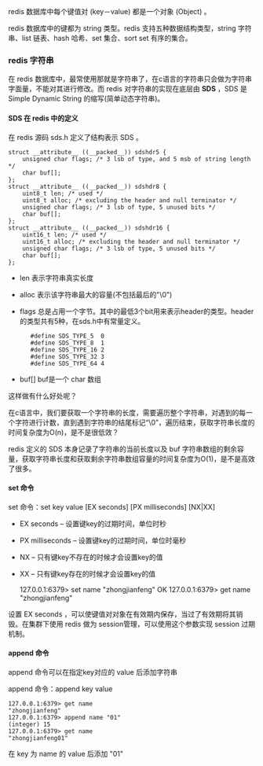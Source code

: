 

redis 数据库中每个键值对 (key－value) 都是一个对象 (Object) 。

redis 数据库中的键都为 string 类型。redis 支持五种数据结构类型，string 字符串、list 链表、hash 哈希、set 集合、sort set 有序的集合。




### redis 字符串
在 redis 数据库中，最常使用那就是字符串了，在c语言的字符串只会做为字符串字面量，不能对其进行修改。而 redis 对字符串的实现在底层由 **SDS** ，SDS 是 Simple Dynamic String 的缩写(简单动态字符串)。



#### SDS 在 redis 中的定义
在 redis 源码 sds.h 定义了结构表示 SDS 。
	
	struct __attribute__ ((__packed__)) sdshdr5 {
	    unsigned char flags; /* 3 lsb of type, and 5 msb of string length */
	    char buf[];
	};
	struct __attribute__ ((__packed__)) sdshdr8 {
	    uint8_t len; /* used */
	    uint8_t alloc; /* excluding the header and null terminator */
	    unsigned char flags; /* 3 lsb of type, 5 unused bits */
	    char buf[];
	};
	struct __attribute__ ((__packed__)) sdshdr16 {
	    uint16_t len; /* used */
	    uint16_t alloc; /* excluding the header and null terminator */
	    unsigned char flags; /* 3 lsb of type, 5 unused bits */
	    char buf[];
	};

- len 表示字符串真实长度
- alloc 表示该字符串最大的容量(不包括最后的"\0")
- flags 总是占用一个字节。其中的最低3个bit用来表示header的类型。header的类型共有5种，在sds.h中有常量定义。

		 #define SDS_TYPE_5  0
		 #define SDS_TYPE_8  1
		 #define SDS_TYPE_16 2
		 #define SDS_TYPE_32 3
		 #define SDS_TYPE_64 4 

- buf[] buf是一个 char 数组

这样做有什么好处呢？

在c语言中，我们要获取一个字符串的长度，需要遍历整个字符串，对遇到的每一个字符进行计数，直到遇到字符串的结尾标记“\0”，遍历结束，获取字符串长度的时间复杂度为O(n)，是不是很低效？

redis 定义的 SDS 本身记录了字符串的当前长度以及 buf 字符串数组的剩余容量，获取字符串长度和获取剩余字符串数组容量的时间复杂度为O(1)，是不是高效了很多。


#### set 命令
set 命令：set key value [EX seconds] [PX milliseconds] [NX|XX]

- EX seconds – 设置键key的过期时间，单位时秒
- PX milliseconds – 设置键key的过期时间，单位时毫秒
- NX – 只有键key不存在的时候才会设置key的值
- XX – 只有键key存在的时候才会设置key的值

	127.0.0.1:6379> set name "zhongjianfeng"
	OK
	127.0.0.1:6379> get name
	"zhongjianfeng"

设置 EX seconds ，可以使键值对对象在有效期内保存，当过了有效期将其销毁。在集群下使用 redis 做为 session管理，可以使用这个参数实现 session 过期机制。


#### append 命令
append 命令可以在指定key对应的 value 后添加字符串

append 命令：append key value

	127.0.0.1:6379> get name
	"zhongjianfeng"
	127.0.0.1:6379> append name "01"
	(integer) 15
	127.0.0.1:6379> get name
	"zhongjianfeng01"
	
在 key 为 name 的 value 后添加 "01"


